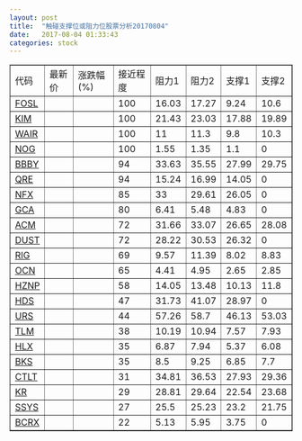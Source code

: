 ```yaml
---
layout: post
title:  "触碰支撑位或阻力位股票分析20170804"
date:   2017-08-04 01:33:43
categories: stock
---
```

<script type="text/javascript">
var stockList = []
stockList.push('gb_fosl');
stockList.push('gb_kim');
stockList.push('gb_wair');
stockList.push('gb_nog');
stockList.push('gb_bbby');
stockList.push('gb_qre');
stockList.push('gb_nfx');
stockList.push('gb_gca');
stockList.push('gb_acm');
stockList.push('gb_dust');
stockList.push('gb_rig');
stockList.push('gb_ocn');
stockList.push('gb_hznp');
stockList.push('gb_hds');
stockList.push('gb_urs');
stockList.push('gb_tlm');
stockList.push('gb_hlx');
stockList.push('gb_bks');
stockList.push('gb_ctlt');
stockList.push('gb_kr');
stockList.push('gb_ssys');
stockList.push('gb_bcrx');
</script>
<table border="1">
 <tr>
 <td>代码</td>
 <td>最新价</td>
 <td>涨跌幅(%)</td>
 <td>接近程度</td>
 <td>阻力1</td>
 <td>阻力2</td>
 <td>支撑1</td>
 <td>支撑2</td>
</tr>
  <tr id="fosl" class="green">
  <td><a href="http://stock.finance.sina.com.cn/usstock/quotes/FOSL.html" target="_blank">FOSL</a></td><td></td><td></td><td>100</td><td>16.03</td><td>17.27</td><td>9.24</td><td>10.6</td></tr>
  <tr id="kim" class="green">
  <td><a href="http://stock.finance.sina.com.cn/usstock/quotes/KIM.html" target="_blank">KIM</a></td><td></td><td></td><td>100</td><td>21.43</td><td>23.03</td><td>17.88</td><td>19.89</td></tr>
  <tr id="wair" class="green">
  <td><a href="http://stock.finance.sina.com.cn/usstock/quotes/WAIR.html" target="_blank">WAIR</a></td><td></td><td></td><td>100</td><td>11</td><td>11.3</td><td>9.8</td><td>10.3</td></tr>
  <tr id="nog" class="green">
  <td><a href="http://stock.finance.sina.com.cn/usstock/quotes/NOG.html" target="_blank">NOG</a></td><td></td><td></td><td>100</td><td>1.55</td><td>1.35</td><td>1.1</td><td>0</td></tr>
  <tr id="bbby" class="green">
  <td><a href="http://stock.finance.sina.com.cn/usstock/quotes/BBBY.html" target="_blank">BBBY</a></td><td></td><td></td><td>94</td><td>33.63</td><td>35.55</td><td>27.99</td><td>29.75</td></tr>
  <tr id="qre" class="red">
  <td><a href="http://stock.finance.sina.com.cn/usstock/quotes/QRE.html" target="_blank">QRE</a></td><td></td><td></td><td>94</td><td>15.24</td><td>16.99</td><td>14.05</td><td>0</td></tr>
  <tr id="nfx" class="green">
  <td><a href="http://stock.finance.sina.com.cn/usstock/quotes/NFX.html" target="_blank">NFX</a></td><td></td><td></td><td>85</td><td>33</td><td>29.61</td><td>26.05</td><td>0</td></tr>
  <tr id="gca" class="green">
  <td><a href="http://stock.finance.sina.com.cn/usstock/quotes/GCA.html" target="_blank">GCA</a></td><td></td><td></td><td>80</td><td>6.41</td><td>5.48</td><td>4.83</td><td>0</td></tr>
  <tr id="acm" class="red">
  <td><a href="http://stock.finance.sina.com.cn/usstock/quotes/ACM.html" target="_blank">ACM</a></td><td></td><td></td><td>72</td><td>31.66</td><td>33.07</td><td>26.65</td><td>28.08</td></tr>
  <tr id="dust" class="red">
  <td><a href="http://stock.finance.sina.com.cn/usstock/quotes/DUST.html" target="_blank">DUST</a></td><td></td><td></td><td>72</td><td>28.22</td><td>30.53</td><td>26.32</td><td>0</td></tr>
  <tr id="rig" class="red">
  <td><a href="http://stock.finance.sina.com.cn/usstock/quotes/RIG.html" target="_blank">RIG</a></td><td></td><td></td><td>69</td><td>9.57</td><td>11.39</td><td>8.02</td><td>8.83</td></tr>
  <tr id="ocn" class="green">
  <td><a href="http://stock.finance.sina.com.cn/usstock/quotes/OCN.html" target="_blank">OCN</a></td><td></td><td></td><td>65</td><td>4.41</td><td>4.95</td><td>2.65</td><td>2.85</td></tr>
  <tr id="hznp" class="green">
  <td><a href="http://stock.finance.sina.com.cn/usstock/quotes/HZNP.html" target="_blank">HZNP</a></td><td></td><td></td><td>58</td><td>14.05</td><td>13.48</td><td>10.13</td><td>11.8</td></tr>
  <tr id="hds" class="red">
  <td><a href="http://stock.finance.sina.com.cn/usstock/quotes/HDS.html" target="_blank">HDS</a></td><td></td><td></td><td>47</td><td>31.73</td><td>41.07</td><td>28.97</td><td>0</td></tr>
  <tr id="urs" class="green">
  <td><a href="http://stock.finance.sina.com.cn/usstock/quotes/URS.html" target="_blank">URS</a></td><td></td><td></td><td>44</td><td>57.26</td><td>58.7</td><td>46.13</td><td>53.03</td></tr>
  <tr id="tlm" class="green">
  <td><a href="http://stock.finance.sina.com.cn/usstock/quotes/TLM.html" target="_blank">TLM</a></td><td></td><td></td><td>38</td><td>10.19</td><td>10.94</td><td>7.57</td><td>7.93</td></tr>
  <tr id="hlx" class="green">
  <td><a href="http://stock.finance.sina.com.cn/usstock/quotes/HLX.html" target="_blank">HLX</a></td><td></td><td></td><td>35</td><td>6.87</td><td>7.94</td><td>5.37</td><td>6.08</td></tr>
  <tr id="bks" class="green">
  <td><a href="http://stock.finance.sina.com.cn/usstock/quotes/BKS.html" target="_blank">BKS</a></td><td></td><td></td><td>35</td><td>8.5</td><td>9.25</td><td>6.85</td><td>7.7</td></tr>
  <tr id="ctlt" class="red">
  <td><a href="http://stock.finance.sina.com.cn/usstock/quotes/CTLT.html" target="_blank">CTLT</a></td><td></td><td></td><td>31</td><td>34.81</td><td>36.53</td><td>27.93</td><td>29.36</td></tr>
  <tr id="kr" class="green">
  <td><a href="http://stock.finance.sina.com.cn/usstock/quotes/KR.html" target="_blank">KR</a></td><td></td><td></td><td>29</td><td>28.81</td><td>29.64</td><td>22.54</td><td>23.68</td></tr>
  <tr id="ssys" class="green">
  <td><a href="http://stock.finance.sina.com.cn/usstock/quotes/SSYS.html" target="_blank">SSYS</a></td><td></td><td></td><td>27</td><td>25.5</td><td>25.23</td><td>23.2</td><td>21.75</td></tr>
  <tr id="bcrx" class="red">
  <td><a href="http://stock.finance.sina.com.cn/usstock/quotes/BCRX.html" target="_blank">BCRX</a></td><td></td><td></td><td>22</td><td>5.13</td><td>5.95</td><td>3.75</td><td>0</td></tr>
</table>
